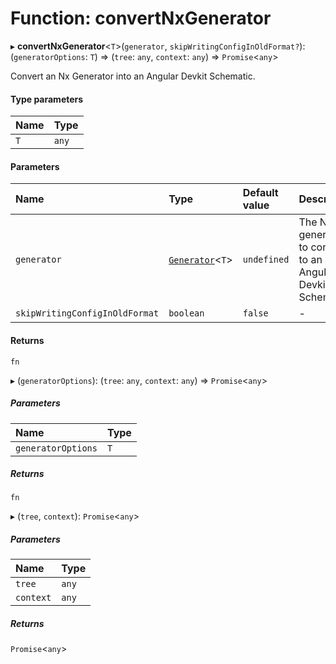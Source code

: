 # Function: convertNxGenerator

▸ **convertNxGenerator**\<`T`\>(`generator`, `skipWritingConfigInOldFormat?`): (`generatorOptions`: `T`) => (`tree`: `any`, `context`: `any`) => `Promise`\<`any`\>

Convert an Nx Generator into an Angular Devkit Schematic.

#### Type parameters

| Name | Type  |
| :--- | :---- |
| `T`  | `any` |

#### Parameters

| Name                           | Type                                                                 | Default value | Description                                                 |
| :----------------------------- | :------------------------------------------------------------------- | :------------ | :---------------------------------------------------------- |
| `generator`                    | [`Generator`](/reference/core-api/devkit/documents/Generator)\<`T`\> | `undefined`   | The Nx generator to convert to an Angular Devkit Schematic. |
| `skipWritingConfigInOldFormat` | `boolean`                                                            | `false`       | -                                                           |

#### Returns

`fn`

▸ (`generatorOptions`): (`tree`: `any`, `context`: `any`) => `Promise`\<`any`\>

##### Parameters

| Name               | Type |
| :----------------- | :--- |
| `generatorOptions` | `T`  |

##### Returns

`fn`

▸ (`tree`, `context`): `Promise`\<`any`\>

##### Parameters

| Name      | Type  |
| :-------- | :---- |
| `tree`    | `any` |
| `context` | `any` |

##### Returns

`Promise`\<`any`\>
